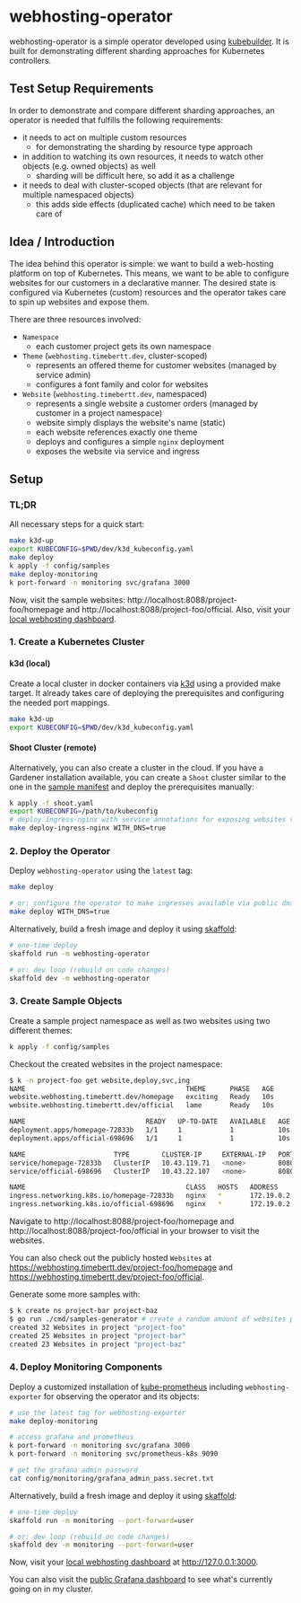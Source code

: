 # webhosting-operator

webhosting-operator is a simple operator developed using [kubebuilder](https://github.com/kubernetes-sigs/kubebuilder).
It is built for demonstrating different sharding approaches for Kubernetes controllers.

## Test Setup Requirements

In order to demonstrate and compare different sharding approaches, an operator is needed that fulfills the following requirements:

- it needs to act on multiple custom resources
  - for demonstrating the sharding by resource type approach
- in addition to watching its own resources, it needs to watch other objects (e.g. owned objects) as well
  - sharding will be difficult here, so add it as a challenge
- it needs to deal with cluster-scoped objects (that are relevant for multiple namespaced objects)
  - this adds side effects (duplicated cache) which need to be taken care of

## Idea / Introduction

The idea behind this operator is simple: we want to build a web-hosting platform on top of Kubernetes.
This means, we want to be able to configure websites for our customers in a declarative manner.
The desired state is configured via Kubernetes (custom) resources and the operator takes care to spin up websites and expose them.

There are three resources involved:

- `Namespace`
  - each customer project gets its own namespace
- `Theme` (`webhosting.timebertt.dev`, cluster-scoped)
  - represents an offered theme for customer websites (managed by service admin)
  - configures a font family and color for websites
- `Website` (`webhosting.timebertt.dev`, namespaced)
  - represents a single website a customer orders (managed by customer in a project namespace)
  - website simply displays the website's name (static)
  - each website references exactly one theme
  - deploys and configures a simple `nginx` deployment
  - exposes the website via service and ingress

## Setup

### TL;DR

All necessary steps for a quick start:

```bash
make k3d-up
export KUBECONFIG=$PWD/dev/k3d_kubeconfig.yaml
make deploy
k apply -f config/samples
make deploy-monitoring
k port-forward -n monitoring svc/grafana 3000
```

Now, visit the sample websites: http://localhost:8088/project-foo/homepage and http://localhost:8088/project-foo/official.
Also, visit your [local webhosting dashboard](http://127.0.0.1:3000/d/NbmNpqEnk/webhosting?orgId=1&refresh=10s).

### 1. Create a Kubernetes Cluster

#### k3d (local)

Create a local cluster in docker containers via [k3d](https://k3d.io/) using a provided make target.
It already takes care of deploying the prerequisites and configuring the needed port mappings.

```bash
make k3d-up
export KUBECONFIG=$PWD/dev/k3d_kubeconfig.yaml
```

#### Shoot Cluster (remote)

Alternatively, you can also create a cluster in the cloud. If you have a Gardener installation available, you can create a `Shoot` cluster similar to the one in the [sample manifest](./shoot.yaml) and deploy the prerequisites manually:

```bash
k apply -f shoot.yaml
export KUBECONFIG=/path/to/kubeconfig
# deploy ingress-nginx with service annotations for exposing websites via public dns
make deploy-ingress-nginx WITH_DNS=true
```

### 2. Deploy the Operator

Deploy `webhosting-operator` using the `latest` tag:

```bash
make deploy

# or: configure the operator to make ingresses available via public dns 
make deploy WITH_DNS=true
```

Alternatively, build a fresh image and deploy it using [skaffold](https://skaffold.dev/):

```bash
# one-time deploy
skaffold run -m webhosting-operator

# or: dev loop (rebuild on code changes)
skaffold dev -m webhosting-operator
```

### 3. Create Sample Objects

Create a sample project namespace as well as two websites using two different themes:

```bash
k apply -f config/samples
```

Checkout the created websites in the project namespace:

```bash
$ k -n project-foo get website,deploy,svc,ing
NAME                                        THEME      PHASE   AGE
website.webhosting.timebertt.dev/homepage   exciting   Ready   10s
website.webhosting.timebertt.dev/official   lame       Ready   10s

NAME                              READY   UP-TO-DATE   AVAILABLE   AGE
deployment.apps/homepage-72833b   1/1     1            1           10s
deployment.apps/official-698696   1/1     1            1           10s

NAME                      TYPE        CLUSTER-IP     EXTERNAL-IP   PORT(S)    AGE
service/homepage-72833b   ClusterIP   10.43.119.71   <none>        8080/TCP   10s
service/official-698696   ClusterIP   10.43.22.107   <none>        8080/TCP   10s

NAME                                        CLASS   HOSTS   ADDRESS      PORTS   AGE
ingress.networking.k8s.io/homepage-72833b   nginx   *       172.19.0.2   80      10s
ingress.networking.k8s.io/official-698696   nginx   *       172.19.0.2   80      10s
```

Navigate to http://localhost:8088/project-foo/homepage and http://localhost:8088/project-foo/official in your browser to visit the websites.

You can also check out the publicly hosted `Websites` at https://webhosting.timebertt.dev/project-foo/homepage and https://webhosting.timebertt.dev/project-foo/official.

Generate some more samples with:
```bash
$ k create ns project-bar project-baz
$ go run ./cmd/samples-generator # create a random amount of websites per namespace (up to 50 each)
created 32 Websites in project "project-foo"
created 25 Websites in project "project-bar"
created 23 Websites in project "project-baz"
```

### 4. Deploy Monitoring Components

Deploy a customized installation of [kube-prometheus](https://github.com/prometheus-operator/kube-prometheus) including `webhosting-exporter` for observing the operator and its objects:

```bash
# use the latest tag for webhosting-exporter
make deploy-monitoring

# access grafana and prometheus
k port-forward -n monitoring svc/grafana 3000
k port-forward -n monitoring svc/prometheus-k8s 9090

# get the grafana admin password
cat config/monitoring/grafana_admin_pass.secret.txt
```

Alternatively, build a fresh image and deploy it using [skaffold](https://skaffold.dev/):

```bash
# one-time deploy
skaffold run -m monitoring --port-forward=user

# or: dev loop (rebuild on code changes)
skaffold dev -m monitoring --port-forward=user
```

Now, visit your [local webhosting dashboard](http://127.0.0.1:3000/d/NbmNpqEnk/webhosting?orgId=1&refresh=10s) at http://127.0.0.1:3000.

You can also visit the [public Grafana dashboard](https://grafana.webhosting.timebertt.dev/d/NbmNpqEnk/webhosting?orgId=1&refresh=10s) to see what's currently going on in my cluster. 

